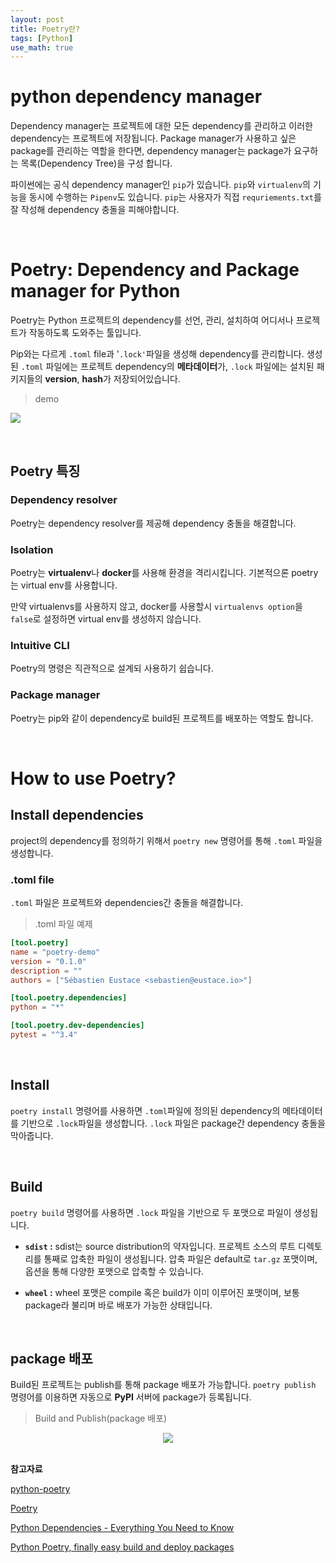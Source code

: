 ```yaml
---
layout: post
title: Poetry란?
tags: [Python]
use_math: true
---
```


# python dependency manager

Dependency manager는 프로젝트에 대한 모든 dependency를 관리하고 이러한 dependency는 프로젝트에 저장됩니다. Package manager가 사용하고 싶은 package를 관리하는 역할을 한다면, dependency manager는 package가 요구하는 목록(Dependency Tree)을 구성 합니다.

파이썬에는 공식 dependency manager인 `pip`가 있습니다. `pip`와 `virtualenv`의 기능을 동시에 수행하는 `Pipenv`도 있습니다. `pip`는 사용자가 직접 `requriements.txt`를 잘 작성해 dependency 충돌을 피해야합니다.

<br>

# Poetry: Dependency and Package manager for Python

Poetry는 Python 프로젝트의 dependency를 선언, 관리, 설치하여 어디서나 프로젝트가 작동하도록 도와주는 툴입니다. 

Pip와는 다르게 `.toml` file과 '`.lock'`파일을 생성해 dependency를 관리합니다. 생성된 `.toml` 파일에는 프로젝트 dependency의 **메타데이터**가, `.lock` 파일에는 설치된 패키지들의 **version**, **hash**가 저장되어있습니다.

> demo

![](https://raw.githubusercontent.com/python-poetry/poetry/master/assets/install.gif)

<br>

## Poetry 특징

### Dependency resolver

Poetry는 dependency resolver를 제공해 dependency 충돌을 해결합니다. 

### Isolation

Poetry는 **virtualenv**나 **docker**를 사용해 환경을 격리시킵니다. 기본적으론 poetry는 virtual env를 사용합니다.

만약 virtualenvs를 사용하지 않고, docker를 사용할시 `virtualenvs option`을 `false`로 설정하면 virtual env를 생성하지 않습니다.

### Intuitive CLI

Poetry의 명령은 직관적으로 설계되 사용하기 쉽습니다.

### Package manager

Poetry는 pip와 같이 dependency로 build된 프로젝트를 배포하는 역할도 합니다.  

<br>

# How to use Poetry?

## Install dependencies

project의 dependency를 정의하기 위해서 `poetry new` 명령어를 통해 `.toml` 파일을 생성합니다.

### .toml file

`.toml` 파일은 프로젝트와 dependencies간 충돌을 해결합니다.

> .toml 파일 예제

```toml
[tool.poetry]
name = "poetry-demo"
version = "0.1.0"
description = ""
authors = ["Sébastien Eustace <sebastien@eustace.io>"]

[tool.poetry.dependencies]
python = "*"

[tool.poetry.dev-dependencies]
pytest = "^3.4"
```

<br>

## Install

`poetry install` 명령어를 사용하면 `.toml`파일에 정의된 dependency의 메타데이터를 기반으로 `.lock`파일을 생성합니다. `.lock` 파일은 package간 dependency 충돌을 막아줍니다.

<br>

## Build

`poetry build` 명령어를 사용하면 `.lock` 파일을 기반으로 두 포맷으로 파일이 생성됩니다.

- **`sdist` :** sdist는 source distribution의 약자입니다. 프로젝트 소스의 루트 디렉토리를 통째로 압축한 파일이 생성됩니다. 압축 파일은 default로 `tar.gz` 포맷이며, 옵션을 통해 다양한 포맷으로 압축할 수 있습니다.

- **`wheel` :** wheel 포맷은 compile 혹은 build가 이미 이루어진 포맷이며, 보통 package라 불리며 바로 배포가 가능한 상태입니다.

<br>

## package 배포

Build된 프로젝트는 publish를 통해 package 배포가 가능합니다. `poetry publish` 명령어를 이용하면 자동으로 **PyPI** 서버에 package가 등록됩니다.

> Build and Publish(package 배포)

<center><img src="https://user-images.githubusercontent.com/31475037/114016308-aaf2d980-98a5-11eb-87d4-d56503e199a5.png"></center>



<br>

**참고자료**

[python-poetry](https://github.com/python-poetry/poetry)

[Poetry](https://python-poetry.org/)

[Python Dependencies - Everything You Need to Know](https://www.activestate.com/resources/quick-reads/python-dependencies-everything-you-need-to-know/)

[Python Poetry, finally easy build and deploy packages](https://medium.com/lambda-automotive/python-poetry-finally-easy-build-and-deploy-packages-e1e84c23401f)